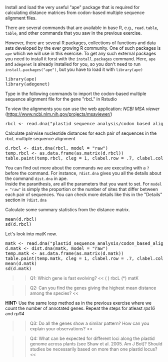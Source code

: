 Install and load the very useful "ape" package that is required for calculating distance matrices from codon-based multiple sequence alignment files.

There are several commands that are available in base R, e.g., `read.table`, `table`,
and other commands that you saw in the previous exercise.

However, there are several R packages, collections of functions and data sets developed by the ever growing R community. One of such packages is `ape` which we will use in this exercise. To get any such external packages you need to install it forst with the `install.packages` command. Here, `ape` and `adegenet` is already installed for you, so you don't need to run `install.packages("ape")`, but you have to load it with `library(ape)`

<pre class="file" data-target="clipboard">
library(ape)
library(adegenet)
</pre>

Type in the following commands to import the codon-based multiple sequence alignment file for the gene "rbcL" in Rstudio

To view the alignments you can use the web application: *NCBI MSA viewer* (https://www.ncbi.nlm.nih.gov/projects/msaviewer/)  

<pre class="file" data-target="clipboard">
rbcl <- read.dna("plastid_sequence_analysis/codon_based_alignments/rbcL.fasta",format="fasta")
</pre>

Calculate pairwise nucleotide distances for each pair of sequences in the rbcL multiple sequence alignment
<pre class="file" data-target="clipboard">
d.rbcl <- dist.dna(rbcl, model = "raw")
temp.rbcl <- as.data.frame(as.matrix(d.rbcl))
table.paint(temp.rbcl, cleg = 1, clabel.row = .7, clabel.col = .7)
</pre>

You can find out more about the commands we are executing with a `?` before the command. For instance, `?dist.dna` gives you all the details about the command `dist.dna` in ape.  
Inside the paranthesis, are all the parameters that you want to set. For `model = "raw"` is simply the proportion or the number of sites that differ between each pair of sequences. You can check more details like this in the "Details" section in `?dist.dna`  

Calculate some summary statistics from the distance matrix.  
<pre class="file" data-target="clipboard">
mean(d.rbcl)
sd(d.rbcl)
</pre>

Let's look into matK now.  
<pre class="file" data-target="clipboard">
matk <- read.dna("plastid_sequence_analysis/codon_based_alignments/matK.fasta",format="fasta")
d.matk <- dist.dna(matk, model = "raw")
temp.matk <- as.data.frame(as.matrix(d.matk))
table.paint(temp.matk, cleg = 1, clabel.row = .7, clabel.col = .7)
mean(d.matk)
sd(d.matk)
</pre>

>>Q1: Which gene is fast evolving? <<
( ) rbcL
(*) matK

>>Q2: Can you find the genes giving the highest mean distance among the species? <<  

**HINT:** Use the same loop method as in the previous exercise where we count the number of annotated genes. Repeat the steps for atleast *rps16* and *rpl14*

>>Q3: Do all the genes show a similar pattern? How can you explain your observations? <<  

>>Q4: What can be expected for different loci along the plastid genome across plants (see Shaw et al. 2005. Am J Bot)? Should studies be necessarily based on more than one plastid locus? <<
